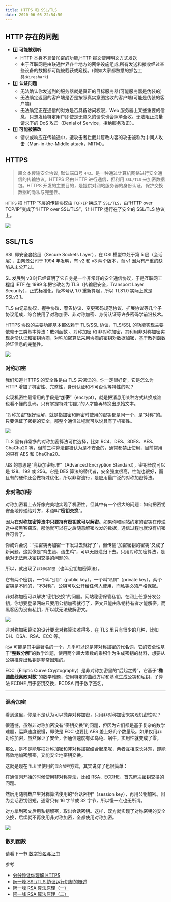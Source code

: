 ```yaml
---
title: HTTPS 和 SSL/TLS
date: 2020-06-05 22:54:50
---
```


## HTTP 存在的问题

- 1️⃣ **可能被窃听**
  - HTTP 本身不具备加密的功能,HTTP 报文使用明文方式发送
  - 由于互联网是由联通世界各个地方的网络设施组成,所有发送和接收经过某些设备的数据都可能被截获或窥视。(例如大家都熟悉的抓包工具:`Wireshark`)
- 2️⃣ **认证问题**
  - 无法确认你发送到的服务器就是真正的目标服务器(可能服务器是伪装的)
  - 无法确定返回的客户端是否是按照真实意图接收的客户端(可能是伪装的客户端)
  - 无法确定正在通信的对方是否具备访问权限，Web 服务器上某些重要的信息，只想发给特定用户即使是无意义的请求也会照单全收。无法阻止海量请求下的 DoS 攻击（Denial of Service，拒绝服务攻击）。
- 3️⃣ **可能被篡改**
  - 请求或响应在传输途中，遭攻击者拦截并篡改内容的攻击被称为中间人攻击（Man-in-the-Middle attack，MITM）。

## HTTPS

> 超文本传输<span class='orange'>安全</span>协议, 默认端口号 `443`。是一种通过计算机网络进行安全通信的传输协议。HTTPS 经由 HTTP 进行通信，但利用 `SSL/TLS` 来加密数据包。HTTPS 开发的主要目的，是提供对网站服务器的身份认证，保护交换数据的隐私与完整性。

`HTTPS` 把 HTTP 下层的传输协议由 `TCP/IP` 换成了 `SSL/TLS`，由“HTTP over TCP/IP”变成了“HTTP over SSL/TLS”，让 HTTP 运行在了安全的 SSL/TLS 协议上。

![](../../assets/http/series/https.png)

## SSL/TLS

SSL 即安全套接层（Secure Sockets Layer），在 OSI 模型中处于第 5 层（会话层），由网景公司于 1994 年发明，有 v2 和 v3 两个版本，而 v1 因为有严重的缺陷从未公开过。

SL 发展到 v3 时已经证明了它自身是一个非常好的安全通信协议，于是互联网工程组 IETF 在 1999 年把它改名为 TLS（传输层安全，Transport Layer Security），正式标准化，版本号从 1.0 重新算起，所以 TLS1.0 实际上就是 SSLv3.1。

TLS 由记录协议、握手协议、警告协议、变更密码规范协议、扩展协议等几个子协议组成，综合使用了对称加密、非对称加密、身份认证等许多密码学前沿技术。

HTTPS 协议的主要功能基本都依赖于 TLS/SSL 协议，TLS/SSL 的功能实现主要依赖于三类基本算法：<span class='orange'>散列函数</span> 、<span class='orange'>对称加密</span> 和 <span class='orange'>非对称加密</span>，其利用非对称加密实现身份认证和密钥协商，对称加密算法采用协商的密钥对数据加密，基于散列函数验证信息的完整性。

![](../../assets/http/series/ssl.png)

### 对称加密

我们知道 HTTPS 的安全性是由 TLS 来保证的。你一定很好奇，它是怎么为 HTTP 增加了机密性、完整性，身份认证和不可否认等特性的呢？

实现机密性最常用的手段是“**加密**”（encrypt），就是把消息用某种方式转换成谁也看不懂的乱码，只有掌握特殊“钥匙”的人才能再转换出原始文本。

“对称加密”很好理解，就是指加密和解密时使用的密钥都是同一个，是“对称”的。只要保证了密钥的安全，那整个通信过程就可以说具有了机密性。

![](../../assets/http/series/symmetric-encryption.png)

TLS 里有非常多的对称加密算法可供选择，比如 RC4、DES、3DES、AES、ChaCha20 等，但前三种算法都被认为是不安全的，通常都禁止使用，目前常用的只有 AES 和 ChaCha20。

`AES` 的意思是“高级加密标准”（Advanced Encryption Standard），密钥长度可以是 128、192 或 256。它是 DES 算法的替代者，安全强度很高，性能也很好，而且有的硬件还会做特殊优化，所以非常流行，是应用最广泛的对称加密算法。

### 非对称加密

对称加密看上去好像完美地实现了机密性，但其中有一个很大的问题：如何把密钥安全地传递给对方，术语叫“**密钥交换**”。

因为**在对称加密算法中只要持有密钥就可以解密**。如果你和网站约定的密钥在传递途中被黑客窃取，那他就可以在之后随意解密收发的数据，通信过程也就没有机密性可言了。

你或许会说：“把密钥再加密一下发过去就好了”，但传输“加密密钥的密钥”又成了新问题。这就像是“鸡生蛋、蛋生鸡”，可以无限递归下去。只用对称加密算法，是绝对无法解决密钥交换的问题的。

所以，就出现了`非对称加密`（也叫公钥加密算法）。

它有两个密钥，一个叫“`公钥`”（public key），一个叫“`私钥`”（private key）。两个密钥是不同的，“不对称”，公钥可以公开给任何人使用，而私钥必须严格保密。

非对称加密可以解决“密钥交换”的问题。网站秘密保管私钥，在网上任意分发公钥，你想要登录网站只要用公钥加密就行了，密文只能由私钥持有者才能解密。而黑客因为没有私钥，所以就无法破解密文。

![](../../assets/http/series/asymmetric-encryption.png)

非对称加密算法的设计要比对称算法难得多，在 TLS 里只有很少的几种，比如 DH、DSA、RSA、ECC 等。

`RSA` 可能是其中最著名的一个，几乎可以说是非对称加密的代名词，它的安全性基于“**整数分解**”的数学难题，使用两个超大素数的乘积作为生成密钥的材料，想要从公钥推算出私钥是非常困难的。

ECC（Elliptic Curve Cryptography）是非对称加密里的“后起之秀”，它基于“**椭圆曲线离散对数**”的数学难题，使用特定的曲线方程和基点生成公钥和私钥，子算法 ECDHE 用于密钥交换，ECDSA 用于数字签名。

---

### 混合加密

看到这里，你是不是认为可以抛弃对称加密，只用非对称加密来实现机密性呢？

很遗憾，虽然非对称加密没有“密钥交换”的问题，但因为它们都是基于复杂的数学难题，运算速度很慢，即使是 ECC 也要比 AES 差上好几个数量级。如果仅用非对称加密，虽然保证了安全，但通信速度有如乌龟、蜗牛，实用性就变成了零。

那么，是不是能够把对称加密和非对称加密结合起来呢，两者互相取长补短，即能高效地加密解密，又能安全地密钥交换。

这就是现在 `TLS` 里使用的`混合加密`方式，其实说穿了也很简单：

在通信刚开始的时候使用非对称算法，比如 RSA、ECDHE，首先解决密钥交换的问题。

然后用随机数产生对称算法使用的“会话密钥”（session key），再用公钥加密。因为会话密钥很短，通常只有 16 字节或 32 字节，所以慢一点也无所谓。

对方拿到密文后用私钥解密，取出会话密钥。这样，双方就实现了对称密钥的安全交换，后续就不再使用非对称加密，全都使用对称加密。

![](../../assets/http/series/hybrid-encryption.png)

### 散列函数

请看下一节 [数字签名与证书](./certificate.md)

参考

- [分分钟让你理解 HTTPS](https://juejin.im/post/5ad6ad575188255c272273c4)
- [阮一峰 SSL/TLS 协议运行机制的概述](https://ruanyifeng.com/blog/2014/02/ssl_tls.html)
- [阮一峰 RSA 算法原理（一）](https://www.ruanyifeng.com/blog/2013/06/rsa_algorithm_part_one.html)
- [阮一峰 RSA 算法原理（二）](https://www.ruanyifeng.com/blog/2013/07/rsa_algorithm_part_two.html)
